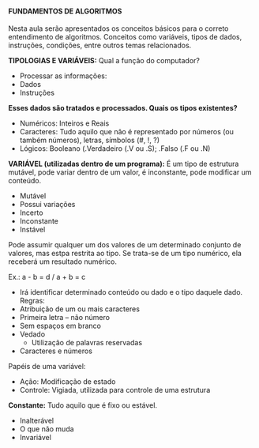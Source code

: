 #### **FUNDAMENTOS DE ALGORITMOS**

Nesta aula serão apresentados os conceitos básicos para o correto entendimento de algoritmos. 
Conceitos como variáveis, tipos de dados, instruções, condições, entre outros temas relacionados.



**TIPOLOGIAS E VARIÁVEIS:**
Qual a função do computador? 

- Processar as informações:
- Dados
- Instruções



**Esses dados são tratados e processados. Quais os tipos existentes?**

- Numéricos: Inteiros e Reais
- Caracteres: Tudo aquilo que não é representado por números (ou também números), letras, símbolos (#, !, ?)
- Lógicos: Booleano (.Verdadeiro (.V ou .S); .Falso (.F ou .N)



**VARIÁVEL (utilizadas dentro de um programa):**
É um tipo de estrutura mutável, pode variar dentro de um valor, é inconstante, pode modificar um conteúdo. 

- Mutável
- Possui variações
- Incerto 
- Inconstante
- Instável



Pode assumir qualquer um dos valores de um determinado conjunto de valores, mas estpa restrita ao tipo. Se trata-se de um tipo numérico, ela receberá um resultado numérico.

Ex.: a - b = d / a + b = c

- Irá identificar determinado conteúdo ou dado e o tipo daquele dado.
Regras: 
- Atribuição de um ou mais caracteres
- Primeira letra – não número 
- Sem espaços em branco 
- Vedado 
	- Utilização de palavras reservadas 
- Caracteres e números 



Papéis de uma variável: 

- Ação: Modificação de estado 
- Controle: Vigiada, utilizada para controle de uma estrutura



**Constante:** 
Tudo aquilo que é fixo ou estável. 

- Inalterável 
- O que não muda
- Invariável 

